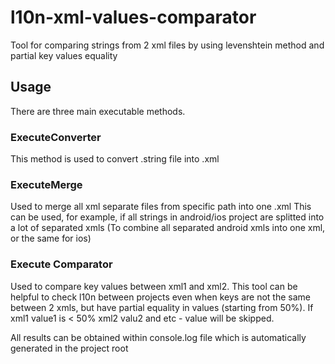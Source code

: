 # l10n-xml-values-comparator
Tool for comparing strings  from 2 xml files by using levenshtein method and partial key values equality

## Usage
There are three main executable methods.

### ExecuteConverter
This method is used to convert .string file into .xml

### ExecuteMerge
Used to merge all xml separate files from specific path into one .xml
This can be used, for example, if all strings in android/ios project are splitted into a lot of separated xmls (To combine all separated android xmls into one xml, or the same for ios)

### Execute Comparator
Used to compare key values between xml1 and xml2.
This tool can be helpful to check l10n between projects even when keys are not the same between 2 xmls, but have partial equality in values (starting from 50%). 
If xml1 value1 is < 50% xml2 valu2 and etc - value will be skipped.

All results can be obtained within console.log file which is automatically generated in the project root

